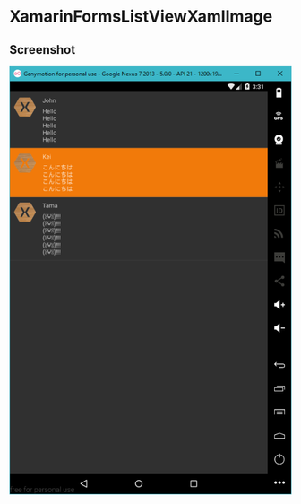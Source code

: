 # XamarinFormsListViewXamlImage

## Screenshot
![screenshot](https://raw.githubusercontent.com/xamarin-samples/XamarinFormsListViewXamlImage/master/screenshots/screenshot.png)
